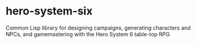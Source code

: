 # hero-system-six
Common Lisp library for designing campaigns, generating characters and NPCs, and gamemastering with the Hero System 6 table-top RPG
